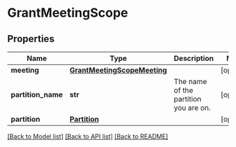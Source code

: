 # GrantMeetingScope

## Properties
Name | Type | Description | Notes
------------ | ------------- | ------------- | -------------
**meeting** | [**GrantMeetingScopeMeeting**](GrantMeetingScopeMeeting.md) |  | [optional] 
**partition_name** | **str** | The name of the partition you are on. | [optional] 
**partition** | [**Partition**](Partition.md) |  | [optional] 

[[Back to Model list]](../README.md#documentation-for-models) [[Back to API list]](../README.md#documentation-for-api-endpoints) [[Back to README]](../README.md)


